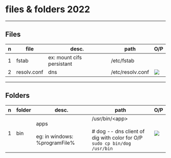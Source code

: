 # files & folders 2022

---

## Files
|n|file|desc.|path|O/P|
|-|----|-----|----|---|
|1|fstab|ex: mount cifs persistant|/etc/fstab||
|2|resolv.conf|dns|/etc/resolv.conf|[<img src="https://i.imgur.com/Y3HLbi8.png">](https://i.imgur.com/Y3HLbi8.png)|

---

## Folders
|n|folder|desc.|path|O/P|
|-|------|-----|----|---|
|1|bin   |apps<br/><br/>eg: in windows: %programFile%|/usr/bin/\<app\><br/><br/># dog -- dns client of dig with color for O/P<br/>`sudo cp bin/dog /usr/bin`|[<img src="https://i.imgur.com/YyFll4G.png">](https://i.imgur.com/YyFll4G.png)||
